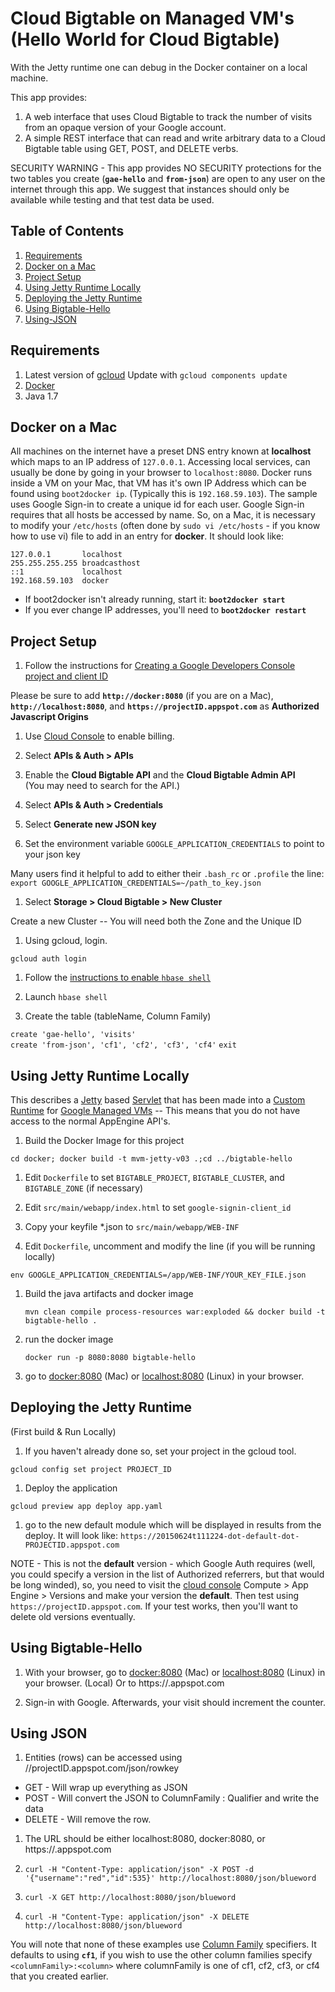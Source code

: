 # Cloud Bigtable on Managed VM's<br />(Hello World for Cloud Bigtable)

With the Jetty runtime one can debug in the Docker container on a local machine.  
 
This app provides:

1. A web interface that uses Cloud Bigtable to track the number of visits from an opaque version of your Google account.
1. A simple REST interface that can read and write arbitrary data to a Cloud Bigtable table using GET, POST, and DELETE verbs.

SECURITY WARNING - This app provides NO SECURITY protections for the two tables you create (**`gae-hello`** and **`from-json`**) are open to any user on the internet through this app.  We suggest that instances should only be available while testing and that test data be used.

## Table of Contents
1. [Requirements](#Requirements)
1. [Docker on a Mac](#Docker-on-a-Mac)
1. [Project Setup](#Project-Setup)
1. [Using Jetty Runtime Locally](#Using-Jetty-Runtime-Locally)
1. [Deploying the Jetty Runtime](#Deploying-the-Jetty-Runtime)
1. [Using Bigtable-Hello](#Using-Bigtable-Hello)
1. [Using-JSON](#Using-JSON)

## Requirements
1. Latest version of [gcloud](https://cloud.google.com/sdk/) Update with `gcloud components update`
1. [Docker](https://cloud.google.com/appengine/docs/managed-vms/getting-started#install_docker)
1. Java 1.7

## Docker on a Mac
All machines on the internet have a preset DNS entry known at **localhost** which maps to an IP address of `127.0.0.1`. Accessing local services, can usually be done by going in your browser to `localhost:8080`.  Docker runs inside a VM on your Mac, that VM has it's own IP Address which can be found using `boot2docker ip`. (Typically this is `192.168.59.103`). The sample uses Google Sign-in to create a unique id for each user.  Google Sign-in requires that all hosts be accessed by name.  So, on a Mac, it is necessary to modify your `/etc/hosts` (often done by `sudo vi /etc/hosts` - if you know how to use vi) file to add in an entry for **docker**.  It should look like:

    127.0.0.1	    localhost
    255.255.255.255	broadcasthost
    ::1             localhost
    192.168.59.103  docker

* If boot2docker isn't already running, start it:  **`boot2docker start`**
* If you ever change IP addresses, you'll need to **`boot2docker restart`**

## Project Setup

1. Follow the instructions for  [Creating a Google Developers Console project and client ID](https://developers.google.com/identity/sign-in/web/devconsole-project)

  Please be sure to add **`http://docker:8080`** (if you are on a Mac), **`http://localhost:8080`**, and **`https://projectID.appspot.com`** as **Authorized Javascript Origins**

1. Use [Cloud Console](https://cloud.google.com/console) to enable billing.

1. Select **APIs & Auth > APIs**  

1. Enable the **Cloud Bigtable API** and the **Cloud Bigtable Admin API**<br />
  (You may need to search for the API.)

1. Select **APIs & Auth > Credentials**

1. Select **Generate new JSON key**

  1. Set the environment variable `GOOGLE_APPLICATION_CREDENTIALS` to point to your json key

   Many users find it helpful to add to either their `.bash_rc` or `.profile` the line:<br />
   `export GOOGLE_APPLICATION_CREDENTIALS=~/path_to_key.json`

1. Select **Storage > Cloud Bigtable > New Cluster**

  Create a new Cluster -- You will need both the Zone and the Unique ID
  
1. Using gcloud, login.

 `gcloud auth login`
 
1. Follow the [instructions to enable `hbase shell`](https://cloud.google.com/bigtable/docs/hbase-shell-quickstart)

1. Launch `hbase shell`

1. Create the table (tableName, Column Family)

 `create 'gae-hello', 'visits'`<br />
 `create 'from-json', 'cf1', 'cf2', 'cf3', 'cf4'`
 `exit`
 
## Using Jetty Runtime Locally
This describes a [Jetty](http://www.eclipse.org/jetty/) based [Servlet](http://www.oracle.com/technetwork/java/index-jsp-135475.html) that has been made into a [Custom Runtime](https://cloud.google.com/appengine/docs/managed-vms/custom-runtimes) for [Google Managed VMs](https://cloud.google.com/appengine/docs/managed-vms/) -- This means that you do not have access to the normal AppEngine API's.

1. Build the Docker Image for this project

 `cd docker; docker build -t mvm-jetty-v03 .;cd ../bigtable-hello`

1. Edit `Dockerfile` to set `BIGTABLE_PROJECT`, `BIGTABLE_CLUSTER`, and `BIGTABLE_ZONE` (if necessary) 

1. Edit `src/main/webapp/index.html` to set `google-signin-client_id` 


1. Copy your keyfile *.json to `src/main/webapp/WEB-INF`

1. Edit `Dockerfile`, uncomment and modify the line (if you will be running locally)

 `env GOOGLE_APPLICATION_CREDENTIALS=/app/WEB-INF/YOUR_KEY_FILE.json`

1. Build the java artifacts and docker image
 
    `mvn clean compile process-resources war:exploded && docker build -t bigtable-hello .`<br />

1. run the docker image

    `docker run -p 8080:8080 bigtable-hello`

1. go to [docker:8080](docker:8080) (Mac) or [localhost:8080](localhost:8080) (Linux) in your browser.

## Deploying the Jetty Runtime
(First build & Run Locally)

1. If you haven't already done so, set your project in the gcloud tool.

  `gcloud config set project PROJECT_ID`

1. Deploy the application

 `gcloud preview app deploy app.yaml`

1. go to the new default module which will be displayed in results from the deploy.  It will look like: `https://20150624t111224-dot-default-dot-PROJECTID.appspot.com` 

NOTE - This is not the **default** version - which Google Auth requires (well, you could specify a version in the list of Authorized referrers, but that would be long winded), so, you need to visit the [cloud console](https://cloud.google.com/console) Compute > App Engine > Versions and make your version the **default**.  Then test using `https://projectID.appspot.com`. If your test works, then you'll want to delete old versions eventually.

## Using Bigtable-Hello

1. With your browser, go to [docker:8080](docker:8080) (Mac) or [localhost:8080](localhost:8080) (Linux) in your browser. (Local)  Or to https://<projectID>.appspot.com

1. Sign-in with Google. Afterwards, your visit should increment the counter.

## Using JSON

1. Entities (rows) can be accessed using //projectID.appspot.com/json/rowkey
  * GET - Will wrap up everything as JSON
  * POST - Will convert the JSON to ColumnFamily : Qualifier and write the data
  * DELETE - Will remove the row.

1. The URL should be either localhost:8080, docker:8080, or  https://<projectID>.appspot.com
1. `curl -H "Content-Type: application/json" -X POST -d '{"username":"red","id":535}' http://localhost:8080/json/blueword`

1. `curl -X GET http://localhost:8080/json/blueword`

1. `curl -H "Content-Type: application/json" -X DELETE  http://localhost:8080/json/blueword`

You will note that none of these examples use [Column Family]() specifiers.  It defaults to using **`cf1`**, if you wish to use the other column families specify `<columnFamily>:<column>` where columnFamily is one of cf1, cf2, cf3, or cf4 that you created earlier.
